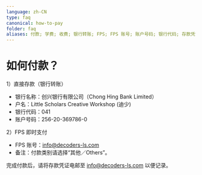 ```yaml
---
language: zh-CN
type: faq
canonical: how-to-pay
folder: faq
aliases: 付款; 学费; 收费; 银行转账; FPS; FPS 账号; 账户号码; 银行代码; 存款凭证
---
```

# 如何付款？

1）直接存款（银行转账）  
- 银行名称：创兴银行有限公司（Chong Hing Bank Limited）  
- 户名：Little Scholars Creative Workshop (迪少)  
- 银行代码：041  
- 账户号码：256-20-369786-0

2）FPS 即时支付  
- FPS 账号：info@decoders-ls.com  
- 备注：付款类别请选择“其他／Others”。

完成付款后，请将存款凭证电邮至 info@decoders-ls.com 以便记录。